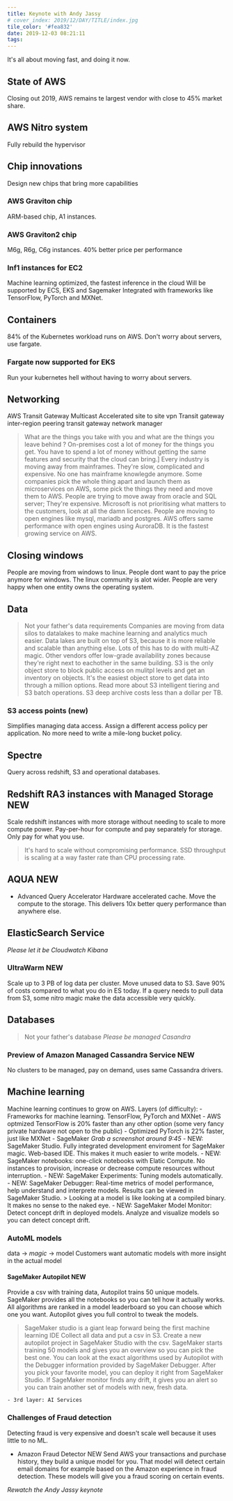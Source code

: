 ```yaml
---
title: Keynote with Andy Jassy
# cover_index: 2019/12/DAY/TITLE/index.jpg
tile_color: '#fea832'
date: 2019-12-03 08:21:11
tags:
---
```

<!-- {% asset_img banner.png "Description goes here" %} -->

It's all about moving fast, and doing it now.

## State of AWS
Closing out 2019, AWS remains te largest vendor with close to 45% market share.

## AWS Nitro system
Fully rebuild the hypervisor

## Chip innovations
Design new chips that bring more capabilities
### AWS Graviton chip
ARM-based chip, A1 instances.
### AWS Graviton2 chip
M6g, R6g, C6g instances.
40% better price per performance
### Inf1 instances for EC2
Machine learning optimized, the fastest inference in the cloud
Will be supported by ECS, EKS and Sagemaker
Integrated with frameworks like TensorFlow, PyTorch and MXNet.

## Containers
84% of the Kubernetes workload runs on AWS.
Don't worry about servers, use fargate. 
### Fargate now supported for EKS
Run your kubernetes hell without having to worry about servers.

## Networking
AWS Transit Gateway Multicast
Accelerated site to site vpn
Transit gateway inter-region peering
transit gateway network manager

> What are the things you take with you and what are the things you leave behind ?
On-premises cost a lot of money for the things you get. You have to spend a lot of money without getting the same features and security that the cloud can bring.]
Every industry is moving away from mainframes. They're slow, complicated and expensive. No one has mainframe knowlegde anymore.
Some companies pick the whole thing apart and launch them as microservices on AWS, some pick the things they need and move them to AWS.
People are trying to move away from oracle and SQL server; They're expensive. Microsoft is not prioritising what matters to the customers, look at all the damn licences. People are moving to open engines like mysql, mariadb and postgres. AWS offers same performance with open engines using AuroraDB. It is the fastest growing service on AWS. 

## Closing windows
People are moving from windows to linux. People dont want to pay the price anymore for windows. The linux community is alot wider. People are very happy when one entity owns the operating system. 

## Data
> Not your father's data requirements
Companies are moving from data silos to datalakes to make machine learning and analytics much easier. Data lakes are built on top of S3, because it is more reliable and scalable than anything else. Lots of this has to do with multi-AZ magic.  Other vendors offer low-grade availability zones because they're right next to eachother in the same building. S3 is the only object store to block public access on mulitpl levels and get an inventory on objects. It's the easiest object store to get data into through a million options. 
Read more about S3 intelligent tiering and S3 batch operations. S3 deep archive costs less than a dollar per TB. 

### S3 access points (new)
Simplifies managing data access. Assign a different access policy per application.  No more need to write a mile-long bucket policy. 

## Spectre
Query across redshift, S3 and operational databases.

## Redshift RA3 instances with Managed Storage NEW
Scale redshift instances with more storage without needing to scale to more compute power. 
Pay-per-hour for compute and pay separately for storage. Only pay for what you use. 
> It's hard to scale without compromising performance. 
SSD throughput is scaling at a way faster rate than CPU processing rate. 

## AQUA NEW
- Advanced Query Accelerator
Hardware accelerated cache. Move the compute to the storage. 
This delivers 10x better query performance than anywhere else. 

## ElasticSearch Service
*Please let it be Cloudwatch Kibana*
### UltraWarm NEW
Scale up to 3 PB of log data per cluster. 
Move unused data to S3. Save 90% of costs compared to what you do in ES today. 
If a query needs to pull data from S3, some nitro magic make the data accessible very quickly. 

## Databases
> Not your father's database
*Please be managed Casandra*
### Preview of Amazon Managed Cassandra Service NEW
No clusters to be managed, pay on demand, uses same Cassandra drivers.

## Machine learning
Machine learning continues to grow on AWS. 
Layers (of difficulty):
    - Frameworks for machine learning. TensorFlow, PyTorch and MXNet
        - AWS optmized TensorFlow is 20% faster than any other option (some very fancy private hardware not open to the public)
        - Optimized PyTorch is 22% faster, just like MXNet
    - SageMaker
        *Grab a screenshot around 9:45*
        - NEW: SageMaker Studio. Fully integrated development enviroment for SageMaker magic. Web-based IDE. This makes it much easier to write models.
        - NEW: SageMaker notebooks: one-click notebooks with Elatic Compute. No instances to provision, increase or decrease compute resources without interruption. 
        - NEW: SageMaker Experiments: Tuning models automatically. 
        - NEW: SageMaker Debugger: Real-time metrics of model performance, help understand and interprete models. Results can be viewed in SageMaker Studio. 
        > Looking at a model is like looking at a compiled binary. It makes no sense to the naked eye.
        - NEW: SageMaker Model Monitor: Detect concept drift in deployed models. Analyze and visualize models so you can detect concept drift.
### AutoML models
data -> *magic* -> model
Customers want automatic models with more insight in the actual model
#### SageMaker Autopilot NEW
Provide a csv with training data, Autopilot trains 50 unique models. SageMaker provides all the notebooks so you can tell how it actually works. All algorithms are ranked in a model leaderboard so you can choose which one you want. Autopilot gives you full control to tweak the models. 
> SageMaker studio is a giant leap forward being the first machine learning IDE
Collect all data and put a csv in S3. Create a new autopilot project in SageMaker Studio with the csv. SageMaker starts training 50 models and gives you an overview so you can pick the best one. You can look at the exact algorithms used by Autopilot with the Debugger information provided by SageMaker Debugger. After you pick your favorite model, you can deploy it right from SageMaker Studio. If SageMaker monitor finds any drift, it gives you an alert so you can train another set of models with new, fresh data. 

    - 3rd layer: AI Services

### Challenges of Fraud detection
Detecting fraud is very expensive and doesn't scale well because it uses little to no ML.
- Amazon Fraud Detector NEW
Send AWS your transactions and purchase history, they build a unique model for you.  That model will detect certain email domains for example based on the Amazon experience in fraud detection. These models will give you a fraud scoring on certain events. 


*Rewatch the Andy Jassy keynote*
